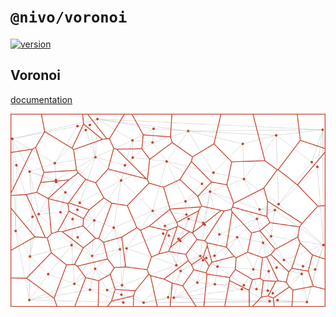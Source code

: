 # `@nivo/voronoi`

[![version](https://img.shields.io/npm/v/@nivo/voronoi.svg?style=flat-square)](https://www.npmjs.com/package/@nivo/voronoi)

## Voronoi

[documentation](http://nivo.rocks/voronoi)

![Voronoi](https://raw.githubusercontent.com/plouc/nivo/master/packages/voronoi/doc/voronoi.png)
